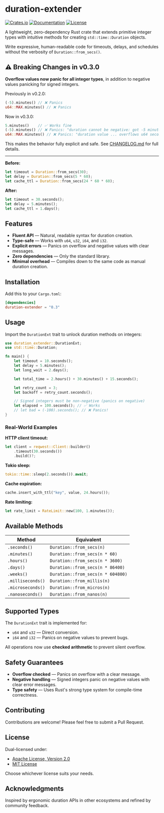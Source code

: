 # duration-extender

[![Crates.io](https://img.shields.io/crates/v/duration-extender.svg)](https://crates.io/crates/duration-extender)
[![Documentation](https://docs.rs/duration-extender/badge.svg)](https://docs.rs/duration-extender)
[![License](https://img.shields.io/badge/license-MIT%2FApache--2.0-blue.svg)](LICENSE)

A lightweight, zero-dependency Rust crate that extends primitive integer types with intuitive methods for creating `std::time::Duration` objects.

Write expressive, human-readable code for timeouts, delays, and schedules without the verbosity of `Duration::from_secs()`.

## ⚠️ Breaking Changes in v0.3.0

**Overflow values now panic for all integer types**, in addition to negative values panicking for signed integers.

Previously in v0.2.0:
```rust
(-5).minutes() // ❌ Panics
u64::MAX.minutes() // ❌ Panics
```

Now in v0.3.0:
```rust
5.minutes()    // ✅ Works fine
(-5).minutes() // ❌ Panics: "duration cannot be negative: got -5 minutes"
u64::MAX.minutes() // ❌ Panics: "duration value ... overflows u64 seconds capacity"
```

This makes the behavior fully explicit and safe. See [CHANGELOG.md](CHANGELOG.md) for full details.

---

**Before:**
```rust
let timeout = Duration::from_secs(30);
let delay = Duration::from_secs(5 * 60);
let cache_ttl = Duration::from_secs(24 * 60 * 60);
```

**After:**
```rust
let timeout = 30.seconds();
let delay = 5.minutes();
let cache_ttl = 1.days();
```

## Features

- **Fluent API** — Natural, readable syntax for duration creation.
- **Type-safe** — Works with `u64`, `u32`, `i64`, and `i32`.
- **Explicit errors** — Panics on overflow and negative values with clear messages.
- **Zero dependencies** — Only the standard library.
- **Minimal overhead** — Compiles down to the same code as manual duration creation.

## Installation

Add this to your `Cargo.toml`:
```toml
[dependencies]
duration-extender = "0.3"
```

## Usage

Import the `DurationExt` trait to unlock duration methods on integers:

```rust
use duration_extender::DurationExt;
use std::time::Duration;

fn main() {
    let timeout = 10.seconds();
    let delay = 5.minutes();
    let long_wait = 2.days();

    let total_time = 2.hours() + 30.minutes() + 15.seconds();

    let retry_count = 3;
    let backoff = retry_count.seconds();

    // Signed integers must be non-negative (panics on negative)
    let elapsed = 100.seconds(); // ✅ Works
    // let bad = (-100).seconds(); // ❌ Panics!
}
```

### Real-World Examples

**HTTP client timeout:**
```rust
let client = reqwest::Client::builder()
    .timeout(30.seconds())
    .build()?;
```

**Tokio sleep:**
```rust
tokio::time::sleep(2.seconds()).await;
```

**Cache expiration:**
```rust
cache.insert_with_ttl("key", value, 24.hours());
```

**Rate limiting:**
```rust
let rate_limit = RateLimit::new(100, 1.minutes());
```

## Available Methods

| Method | Equivalent |
|--------|------------|
| `.seconds()` | `Duration::from_secs(n)` |
| `.minutes()` | `Duration::from_secs(n * 60)` |
| `.hours()` | `Duration::from_secs(n * 3600)` |
| `.days()` | `Duration::from_secs(n * 86400)` |
| `.weeks()` | `Duration::from_secs(n * 604800)` |
| `.milliseconds()` | `Duration::from_millis(n)` |
| `.microseconds()` | `Duration::from_micros(n)` |
| `.nanoseconds()` | `Duration::from_nanos(n)` |

## Supported Types

The `DurationExt` trait is implemented for:

- `u64` and `u32` — Direct conversion.
- `i64` and `i32` — Panics on negative values to prevent bugs.

All operations now use **checked arithmetic** to prevent silent overflow.

## Safety Guarantees

- **Overflow checked** — Panics on overflow with a clear message.
- **Negative handling** — Signed integers panic on negative values with clear error messages.
- **Type safety** — Uses Rust's strong type system for compile-time correctness.

## Contributing

Contributions are welcome! Please feel free to submit a Pull Request.

## License

Dual-licensed under:
- [Apache License, Version 2.0](LICENSE-APACHE)
- [MIT License](LICENSE-MIT)

Choose whichever license suits your needs.

## Acknowledgments

Inspired by ergonomic duration APIs in other ecosystems and refined by community feedback.
